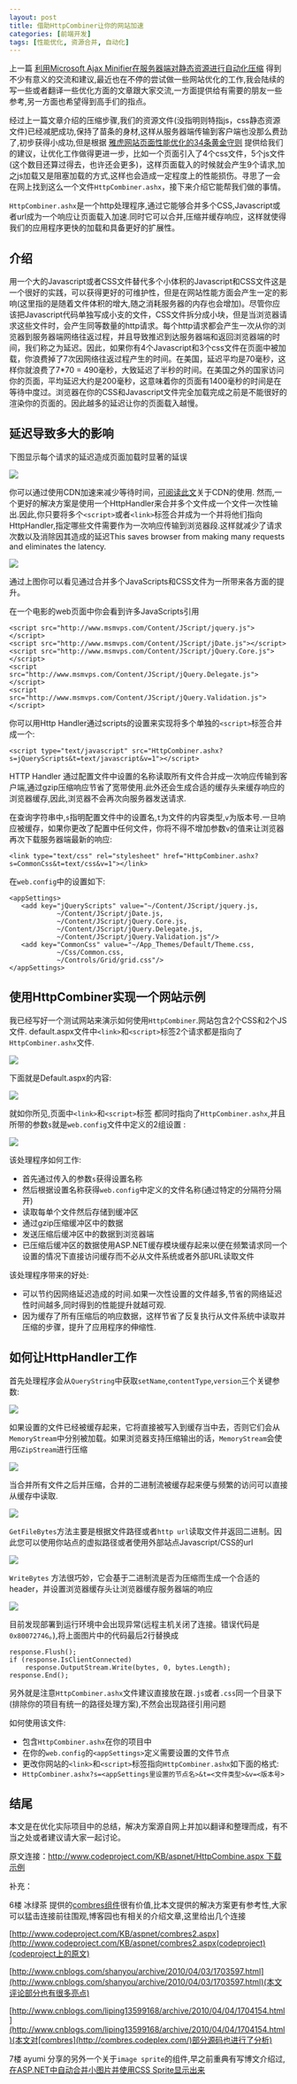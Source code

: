 ```yaml
---
layout: post
title: 借助HttpCombiner让你的网站加速
categories: [前端开发]
tags: [性能优化, 资源合并, 自动化]
---
```

上一篇 [利用Microsoft Ajax Minifier在服务器端对静态资源进行自动化压缩](http://samgui.com/blog/利用Microsoft-Ajax-Minifier在服务器端对静态资源进行自动化压缩/) 得到不少有意义的交流和建议,最近也在不停的尝试做一些网站优化的工作,我会陆续的写一些或者翻译一些优化方面的文章跟大家交流,一方面提供给有需要的朋友一些参考,另一方面也希望得到高手们的指点。

经过上一篇文章介绍的压缩步骤,我们的资源文件(没指明则特指js，css静态资源文件)已经减肥成功,保持了苗条的身材,这样从服务器端传输到客户端也没那么费劲了,初步获得小成功,但是根据 [雅虎网站页面性能优化的34条黄金守则](http://developer.yahoo.com/performance/rules.html) 提供给我们的建议，让优化工作做得更进一步，比如一个页面引入了4个css文件，5个js文件(这个数目还算过得去，也许还会更多)，这样页面载入的时候就会产生9个请求,加之js加载又是阻塞加载的方式,这样也会造成一定程度上的性能损伤。寻思了一会在网上找到这么一个文件`HttpCombiner.ashx`，接下来介绍它能帮我们做的事情。

`HttpCombiner.ashx`是一个http处理程序,通过它能够合并多个CSS,Javascript或者url成为一个响应让页面载入加速.同时它可以合并,压缩并缓存响应，这样就使得我们的应用程序更快的加载和具备更好的扩展性。

## 介绍 ##
用一个大的Javascript或者CSS文件替代多个小体积的Javascript和CSS文件这是一个很好的实践，可以获得更好的可维护性，但是在网站性能方面会产生一定的影响(这里指的是随着文件体积的增大,随之消耗服务器的内存也会增加)。尽管你应该把Javascript代码单独写成小支的文件，CSS文件拆分成小块，但是当浏览器请求这些文件时，会产生同等数量的http请求。每个http请求都会产生一次从你的浏览器到服务器端网络往返过程，并且导致推迟到达服务器端和返回浏览器端的时间，我们称之为延迟。因此，如果你有4个Javascript和3个css文件在页面中被加载，你浪费掉了7次因网络往返过程产生的时间。在美国，延迟平均是70毫秒，这样你就浪费了7*70 = 490毫秒，大致延迟了半秒的时间。在美国之外的国家访问你的页面，平均延迟大约是200毫秒，这意味着你的页面有1400毫秒的时间是在等待中度过。浏览器在你的CSS和Javascript文件完全加载完成之前是不能很好的渲染你的页面的。因此越多的延迟让你的页面载入越慢。

## 延迟导致多大的影响 ##
下图显示每个请求的延迟造成页面加载时显著的延误

![](/public/img/2011011017253813.png)

你可以通过使用CDN加速来减少等待时间，[可阅读此文](http://www.msmvps.com/blogs/omar/archive/2007/10/01/make-your-website-faster-using-content-delivery-network.aspx)关于CDN的使用. 然而,一个更好的解决方案是使用一个HttpHandler来合并多个文件成一个文件一次性输出.因此,你只要将多个`<script>`或者`<link>`标签合并成为一个并将他们指向HttpHandler,指定哪些文件需要作为一次响应传输到浏览器段.这样就减少了请求次数以及消除因其造成的延迟This saves browser from making many requests and eliminates the latency.

![](/public/img/2011011017261523.png)

通过上图你可以看见通过合并多个JavaScripts和CSS文件为一所带来各方面的提升。

在一个电影的web页面中你会看到许多JavaScripts引用

	<script src="http://www.msmvps.com/Content/JScript/jquery.js"></script>
	<script src="http://www.msmvps.com/Content/JScript/jDate.js"></script>
	<script src="http://www.msmvps.com/Content/JScript/jQuery.Core.js"></script>
	<script src="http://www.msmvps.com/Content/JScript/jQuery.Delegate.js"></script>
	<script src="http://www.msmvps.com/Content/JScript/jQuery.Validation.js"> </script>

你可以用Http Handler通过scripts的设置来实现将多个单独的`<script>`标签合并成一个:  

	<script type="text/javascript" src="HttpCombiner.ashx?s=jQueryScripts&t=text/javascript&v=1"></script>

HTTP Handler 通过配置文件中设置的名称读取所有文件合并成一次响应传输到客户端,通过gzip压缩响应节省了宽带使用.此外还会生成合适的缓存头来缓存响应的浏览器缓存,因此,浏览器不会再次向服务器发送请求.

在查询字符串中,`s`指明配置文件中的设置名,`t`为文件的内容类型,`v`为版本号.一旦响应被缓存，如果你更改了配置中任何文件，你将不得不增加参数`v`的值来让浏览器再次下载服务器端最新的响应:

	<link type="text/css" rel="stylesheet" href="HttpCombiner.ashx?s=CommonCss&t=text/css&v=1"></link>

在`web.config`中的设置如下:

	<appSettings>
	   <add key="jQueryScripts" value="~/Content/JScript/jquery.js,
	            ~/Content/JScript/jDate.js,
	            ~/Content/JScript/jQuery.Core.js,
	            ~/Content/JScript/jQuery.Delegate.js,
	            ~/Content/JScript/jQuery.Validation.js"/>
	   <add key="CommonCss" value="~/App_Themes/Default/Theme.css,
	            ~/Css/Common.css,
	            ~/Controls/Grid/grid.css"/>
	</appSettings>

## 使用HttpCombiner实现一个网站示例 ##

我已经写好一个测试网站来演示如何使用`HttpCombiner`.网站包含2个CSS和2个JS文件. default.aspx文件中`<link>`和`<script>`标签2个请求都是指向了`HttpCombiner.ashx`文件.

![](/public/img/2011011017292583.png)

下面就是Default.aspx的内容:

![](/public/img/2011011017295056.png)

就如你所见,页面中`<link>`和`<script>`标签 都同时指向了`HttpCombiner.ashx`,并且所带的参数`s`就是`web.config`文件中定义的2组设置 :

![](/public/img/2011011017301531.png)

该处理程序如何工作:

- 首先通过传入的参数`s`获得设置名称
- 然后根据设置名称获得`web.config`中定义的文件名称(通过特定的分隔符分隔开)
- 读取每单个文件然后存储到缓冲区
- 通过gzip压缩缓冲区中的数据
- 发送压缩后缓冲区中的数据到浏览器端
- 已压缩后缓冲区的数据使用ASP.NET缓存模块缓存起来以便在频繁请求同一个设置的情况下直接访问缓存而不必从文件系统或者外部URL读取文件

该处理程序带来的好处:

- 可以节约因网络延迟造成的时间.如果一次性设置的文件越多,节省的网络延迟性时间越多,同时得到的性能提升就越可观.
- 因为缓存了所有压缩后的响应数据，这样节省了反复执行从文件系统中读取并压缩的步骤，提升了应用程序的伸缩性.

## 如何让HttpHandler工作 ##

首先处理程序会从`QueryString`中获取`setName`,`contentType`,`version`三个关键参数:

![](/public/img/2011011017304848.png)

如果设置的文件已经被缓存起来，它将直接被写入到缓存当中去，否则它们会从`MemoryStream`中分别被加载。如果浏览器支持压缩输出的话，`MemoryStream`会使用`GZipStream`进行压缩

![](/public/img/2011011017312082.png)

当合并所有文件之后并压缩，合并的二进制流被缓存起来便与频繁的访问可以直接从缓存中读取.

![](/public/img/2011011017314951.png)

`GetFileBytes`方法主要是根据文件路径或者`http url`读取文件并返回二进制。因此您可以使用你站点的虚拟路径或者使用外部站点Javascript/CSS的url

![](/public/img/2011011017322044.png)

`WriteBytes` 方法很巧妙，它会基于二进制流是否为压缩而生成一个合适的header，并设置浏览器缓存头让浏览器缓存服务器端的响应

![](/public/img/2011011017325270.png)

目前发现部署到运行环境中会出现异常(远程主机关闭了连接。错误代码是`0x80072746`。),将上面图片中的代码最后2行替换成

	response.Flush();
	if (response.IsClientConnected)
	    response.OutputStream.Write(bytes, 0, bytes.Length);
	response.End();

另外就是注意`HttpCombiner.ashx`文件建议直接放在跟`.js`或者`.css`同一个目录下(排除你的项目有统一的路径处理方案),不然会出现路径引用问题

如何使用该文件:

- 包含`HttpCombiner.ashx`在你的项目中
- 在你的`web.config`的`<appSettings>`定义需要设置的文件节点
- 更改你网站的`<link>`和`<script>`标签指向`HttpCombiner.ashx`如下面的格式:
- `HttpCombiner.ashx?s=<appSettings里设置的节点名>&t=<文件类型>&v=<版本号>`

## 结尾 ##
本文是在优化实际项目中的总结，解决方案源自网上并加以翻译和整理而成，有不当之处或者建议请大家一起讨论。

原文连接：[http://www.codeproject.com/KB/aspnet/HttpCombine.aspx  ](http://www.codeproject.com/KB/aspnet/HttpCombine.aspx  ) [下载示例](http://code.msdn.microsoft.com/HttpCombiner)

补充：

6楼 冰绿茶 提供的[combres组件](http://combres.codeplex.com/)很有价值,比本文提供的解决方案更有参考性,大家可以猛击连接前往围观,博客园也有相关的介绍文章,这里给出几个连接

[http://www.codeproject.com/KB/aspnet/combres2.aspx](http://www.codeproject.com/KB/aspnet/combres2.aspx(codeproject)(codeproject上的原文)

[http://www.cnblogs.com/shanyou/archive/2010/04/03/1703597.html](http://www.cnblogs.com/shanyou/archive/2010/04/03/1703597.html)(本文评论部分也有很多亮点)

[http://www.cnblogs.com/liping13599168/archive/2010/04/04/1704154.html](http://www.cnblogs.com/liping13599168/archive/2010/04/04/1704154.html)(本文对[combres](http://combres.codeplex.com/)部分源码也进行了分析)

7楼 ayumi 分享的另外一个关于`image sprite`的组件,早之前重典有写博文介绍过,[在ASP.NET中自动合并小图片并使用CSS Sprite显示出来](http://www.cnblogs.com/chsword/archive/2010/08/13/imagesprite_beta_aspnetmvc.html)